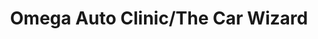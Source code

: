---
title: "Omega Auto Clinic/The Car Wizard"
url: /halstead/omega-auto-clinic-the-car-wizard/
shop: car repair
---